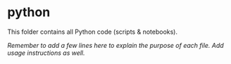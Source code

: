 # python

This folder contains all Python code (scripts & notebooks).

*Remember to add a few lines here to explain the purpose of each file. Add usage instructions as well.*
